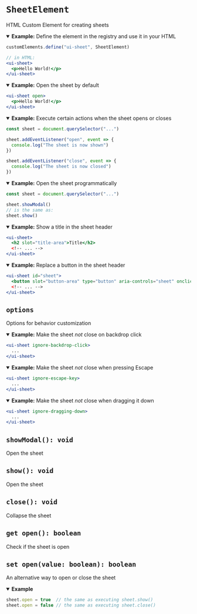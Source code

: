 # `SheetElement`

HTML Custom Element for creating sheets

<details open>
<summary><b>Example:</b> Define the element in the registry and use it in your HTML</summary>

```jsx
customElements.define("ui-sheet", SheetElement)

// in HTML:
<ui-sheet>
  <p>Hello World!</p>
</ui-sheet>
```

</details>

<details open>
<summary><b>Example:</b> Open the sheet by default</summary>

```jsx
<ui-sheet open>
  <p>Hello World!</p>
</ui-sheet>
```

</details>

<details open>
<summary><b>Example:</b> Execute certain actions when the sheet opens or closes</summary>

```jsx
const sheet = document.querySelector("...")

sheet.addEventListener("open", event => {
  console.log("The sheet is now shown")
})

sheet.addEventListener("close", event => {
  console.log("The sheet is now closed")
})
```

</details>

<details open>
<summary><b>Example:</b> Open the sheet programmatically</summary>

```jsx
const sheet = document.querySelector("...")

sheet.showModal()
// is the same as:
sheet.show()
```

</details>

<details open>
<summary><b>Example:</b> Show a title in the sheet header</summary>

```jsx
<ui-sheet>
  <h2 slot="title-area">Title</h2>
  <!-- ... -->
</ui-sheet>
```

</details>

<details open>
<summary><b>Example:</b> Replace a button in the sheet header</summary>

```jsx
<ui-sheet id="sheet">
  <button slot="button-area" type="button" aria-controls="sheet" onclick="sheet.close()">Close</button>
  <!-- ... -->
</ui-sheet>
```

</details>


## `options`

Options for behavior customization

<details open>
<summary><b>Example:</b> Make the sheet <i>not</i> close on backdrop click</summary>

```jsx
<ui-sheet ignore-backdrop-click>
  ...
</ui-sheet>
```

</details>

<details open>
<summary><b>Example:</b> Make the sheet <i>not</i> close when pressing Escape</summary>

```jsx
<ui-sheet ignore-escape-key>
  ...
</ui-sheet>
```

</details>

<details open>
<summary><b>Example:</b> Make the sheet <i>not</i> close when dragging it down</summary>

```jsx
<ui-sheet ignore-dragging-down>
  ...
</ui-sheet>
```

</details>


## `showModal(): void`

Open the sheet


## `show(): void`

Open the sheet


## `close(): void`

Collapse the sheet


## `get open(): boolean`

Check if the sheet is open


## `set open(value: boolean): boolean`

An alternative way to open or close the sheet

<details open>
<summary><b>Example</b></summary>

```jsx
sheet.open = true  // the same as executing sheet.show()
sheet.open = false // the same as executing sheet.close()
```

</details>
